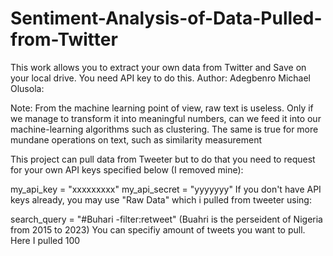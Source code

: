 # Sentiment-Analysis-of-Data-Pulled-from-Twitter
This work allows you to extract your own data from Twitter and Save on your local drive. You need API key to do this. 
Author: Adegbenro Michael Olusola:

Note: From the machine learning point of view, raw text is useless. Only if we manage to transform it into meaningful numbers, can we feed it into our machine-learning algorithms such as clustering. The same is true for more mundane operations on text, such as similarity measurement

This project can pull data from Tweeter but to do that you need to request for your own API keys specified below (I removed mine):

my_api_key = "xxxxxxxxx"
my_api_secret = "yyyyyyy"
If you don't have API keys already, you may use "Raw Data" which i pulled from tweeter using:

search_query = "#Buhari -filter:retweet"
(Buahri is the perseident of Nigeria from 2015 to 2023)
You can specifiy amount of tweets you want to pull. Here I pulled 100
